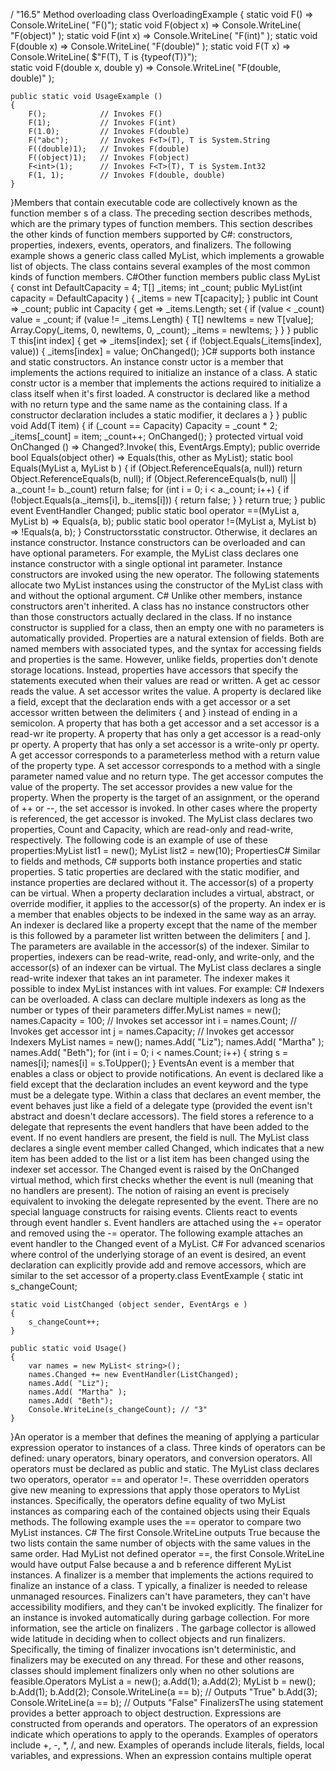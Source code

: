 / "16.5"
Method overloading
class OverloadingExample
{
    static void F() => Console.WriteLine( "F()");
    static void F(object x) => Console.WriteLine( "F(object)" );
    static void F(int x) => Console.WriteLine( "F(int)" );
    static void F(double x) => Console.WriteLine( "F(double)" );
    static void F<T>(T x) => Console.WriteLine( $"F<T>(T), T is 
{typeof(T)}");            
    static void F(double x, double y) => Console.WriteLine( "F(double,  
double)" );
    
    public static void UsageExample ()
    {
        F();            // Invokes F()
        F(1);           // Invokes F(int)
        F(1.0);         // Invokes F(double)
        F("abc");       // Invokes F<T>(T), T is System.String
        F((double)1);   // Invokes F(double)
        F((object)1);   // Invokes F(object)
        F<int>(1);      // Invokes F<T>(T), T is System.Int32
        F(1, 1);        // Invokes F(double, double)
    }
}Members that contain executable code are collectively known as the function member s
of a class. The preceding section describes methods, which are the primary types of
function members. This section describes the other kinds of function members
supported by C#: constructors, properties, indexers, events, operators, and finalizers.
The following example shows a generic class called MyList<T>, which implements a
growable list of objects. The class contains several examples of the most common kinds
of function members.
C#Other function members
public class MyList<T>
{
    const int DefaultCapacity = 4;
    T[] _items;
    int _count;
    public MyList(int capacity = DefaultCapacity )
    {
        _items = new T[capacity];
    }
    public int Count => _count;
    public int Capacity
    {
        get =>  _items.Length;
        set
        {
            if (value < _count) value = _count;
            if (value != _items.Length)
            {
                T[] newItems = new T[value];
                Array.Copy(_items, 0, newItems, 0, _count);
                _items = newItems;
            }
        }
    }
    public T this[int index]
    {
        get => _items[index];
        set
        {
            if (!object.Equals(_items[index], value)) {
                _items[index] = value;
                OnChanged();
            }C# supports both instance and static constructors. An instance constr uctor is a member
that implements the actions required to initialize an instance of a class. A static
constr uctor is a member that implements the actions required to initialize a class itself
when it's first loaded.
A constructor is declared like a method with no return type and the same name as the
containing class. If a constructor declaration includes a static modifier, it declares a        }
    }
    public void Add(T item)
    {
        if (_count == Capacity) Capacity = _count * 2;
        _items[_count] = item;
        _count++;
        OnChanged();
    }
    protected  virtual void OnChanged () =>
        Changed?.Invoke( this, EventArgs.Empty);
    public override  bool Equals(object other) =>
        Equals(this, other as MyList<T>);
    static bool Equals(MyList<T> a, MyList<T> b )
    {
        if (Object.ReferenceEquals(a, null)) return 
Object.ReferenceEquals(b, null);
        if (Object.ReferenceEquals(b, null) || a._count != b._count)
            return false;
        for (int i = 0; i < a._count; i++)
        {
            if (!object.Equals(a._items[i], b._items[i]))
            {
                return false;
            }
        }
        return true;
    }
    public event EventHandler Changed;
    public static bool operator  ==(MyList<T> a, MyList<T> b) =>
        Equals(a, b);
    public static bool operator  !=(MyList<T> a, MyList<T> b) =>
        !Equals(a, b);
}
Constructorsstatic constructor. Otherwise, it declares an instance constructor.
Instance constructors can be overloaded and can have optional parameters. For
example, the MyList<T> class declares one instance constructor with a single optional
int parameter. Instance constructors are invoked using the new operator. The following
statements allocate two MyList<string> instances using the constructor of the MyList
class with and without the optional argument.
C#
Unlike other members, instance constructors aren't inherited. A class has no instance
constructors other than those constructors actually declared in the class. If no instance
constructor is supplied for a class, then an empty one with no parameters is
automatically provided.
Properties are a natural extension of fields. Both are named members with associated
types, and the syntax for accessing fields and properties is the same. However, unlike
fields, properties don't denote storage locations. Instead, properties have accessors that
specify the statements executed when their values are read or written. A get ac cessor
reads the value. A set accessor writes the value.
A property is declared like a field, except that the declaration ends with a get accessor
or a set accessor written between the delimiters { and } instead of ending in a
semicolon. A property that has both a get accessor and a set accessor is a read-wr ite
property. A property that has only a get accessor is a read-only pr operty. A property that
has only a set accessor is a write-only pr operty.
A get accessor corresponds to a parameterless method with a return value of the
property type. A set accessor corresponds to a method with a single parameter named
value and no return type. The get accessor computes the value of the property. The set
accessor provides a new value for the property. When the property is the target of an
assignment, or the operand of ++ or --, the set accessor is invoked. In other cases
where the property is referenced, the get accessor is invoked.
The MyList<T> class declares two properties, Count and Capacity, which are read-only
and read-write, respectively. The following code is an example of use of these
properties:MyList<string> list1 = new();
MyList<string> list2 = new(10);
PropertiesC#
Similar to fields and methods, C# supports both instance properties and static
properties. S tatic properties are declared with the static modifier, and instance
properties are declared without it.
The accessor(s) of a property can be virtual. When a property declaration includes a
virtual, abstract, or override modifier, it applies to the accessor(s) of the property.
An index er is a member that enables objects to be indexed in the same way as an array.
An indexer is declared like a property except that the name of the member is this
followed by a parameter list written between the delimiters [ and ]. The parameters
are available in the accessor(s) of the indexer. Similar to properties, indexers can be
read-write, read-only, and write-only, and the accessor(s) of an indexer can be virtual.
The MyList<T> class declares a single read-write indexer that takes an int parameter.
The indexer makes it possible to index MyList<T> instances with int values. For
example:
C#
Indexers can be overloaded. A class can declare multiple indexers as long as the number
or types of their parameters differ.MyList<string> names = new();
names.Capacity = 100;   // Invokes set accessor
int i = names.Count;    // Invokes get accessor
int j = names.Capacity; // Invokes get accessor
Indexers
MyList<string> names = new();
names.Add( "Liz");
names.Add( "Martha" );
names.Add( "Beth");
for (int i = 0; i < names.Count; i++)
{
    string s = names[i];
    names[i] = s.ToUpper();
}
EventsAn event is a member that enables a class or object to provide notifications. An event is
declared like a field except that the declaration includes an event keyword and the type
must be a delegate type.
Within a class that declares an event member, the event behaves just like a field of a
delegate type (provided the event isn't abstract and doesn't declare accessors). The field
stores a reference to a delegate that represents the event handlers that have been
added to the event. If no event handlers are present, the field is null.
The MyList<T> class declares a single event member called Changed, which indicates that
a new item has been added to the list or a list item has been changed using the indexer
set accessor. The Changed event is raised by the OnChanged virtual method, which first
checks whether the event is null (meaning that no handlers are present). The notion of
raising an event is precisely equivalent to invoking the delegate represented by the
event. There are no special language constructs for raising events.
Clients react to events through event handler s. Event handlers are attached using the +=
operator and removed using the -= operator. The following example attaches an event
handler to the Changed event of a MyList<string>.
C#
For advanced scenarios where control of the underlying storage of an event is desired,
an event declaration can explicitly provide add and remove accessors, which are similar
to the set accessor of a property.class EventExample
{
    static int s_changeCount;
    
    static void ListChanged (object sender, EventArgs e )
    {
        s_changeCount++;
    }
    
    public static void Usage()
    {
        var names = new MyList< string>();
        names.Changed += new EventHandler(ListChanged);
        names.Add( "Liz");
        names.Add( "Martha" );
        names.Add( "Beth");
        Console.WriteLine(s_changeCount); // "3"
    }
}An operator is a member that defines the meaning of applying a particular expression
operator to instances of a class. Three kinds of operators can be defined: unary
operators, binary operators, and conversion operators. All operators must be declared as
public and static.
The MyList<T> class declares two operators, operator == and operator !=. These
overridden operators give new meaning to expressions that apply those operators to
MyList instances. Specifically, the operators define equality of two MyList<T> instances
as comparing each of the contained objects using their Equals methods. The following
example uses the == operator to compare two MyList<int> instances.
C#
The first Console.WriteLine outputs True because the two lists contain the same
number of objects with the same values in the same order. Had MyList<T> not defined
operator ==, the first Console.WriteLine would have output False because a and b
reference different MyList<int> instances.
A finalizer  is a member that implements the actions required to finalize an instance of a
class. T ypically, a finalizer is needed to release unmanaged resources. Finalizers can't
have parameters, they can't have accessibility modifiers, and they can't be invoked
explicitly. The finalizer for an instance is invoked automatically during garbage
collection. For more information, see the article on finalizers .
The garbage collector is allowed wide latitude in deciding when to collect objects and
run finalizers. Specifically, the timing of finalizer invocations isn't deterministic, and
finalizers may be executed on any thread. For these and other reasons, classes should
implement finalizers only when no other solutions are feasible.Operators
MyList<int> a = new();
a.Add(1);
a.Add(2);
MyList<int> b = new();
b.Add(1);
b.Add(2);
Console.WriteLine(a == b);  // Outputs "True"
b.Add(3);
Console.WriteLine(a == b);  // Outputs "False"
FinalizersThe using statement provides a better approach to object destruction.
Expressions  are constructed from operands and operators. The operators of an
expression indicate which operations to apply to the operands. Examples of operators
include +, -, *, /, and new. Examples of operands include literals, fields, local variables,
and expressions.
When an expression contains multiple operat